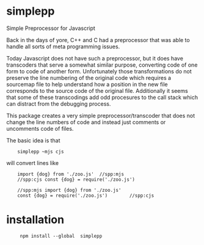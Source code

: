 # simplepp
Simple Preprocessor for Javascript

Back in the days of yore, C++ and C had a preprocessor
that was able to handle all sorts of meta programming
issues.

Today Javascript does not have such a preprocessor, but
it does have transcoders that serve a somewhat similar
purpose, converting code of one form to code of another
form.  Unfortunately those transformations do not
preserve the line numbering of the original code which
requires a sourcemap file to help understand how a
position in the new file corresponds to the source code
of the original file.  Additionally it seems that
some of these transcodings add odd procesures to the
call stack which can distract from the debugging
process.

This package creates a very simple preprocessor/transcoder
that does not change the line numbers of code and instead
just comments or uncomments code of files.

The basic idea is that 

```
    simplepp ~mjs cjs
```

will convert lines like

```
    import {dog} from './zoo.js'  //spp:mjs
    //spp:cjs const {dog} = require('./zoo.js')
```

```
    //spp:mjs import {dog} from './zoo.js'  
    const {dog} = require('./zoo.js')        //spp:cjs 
```

# installation
```
     npm install --global  simplepp
```
